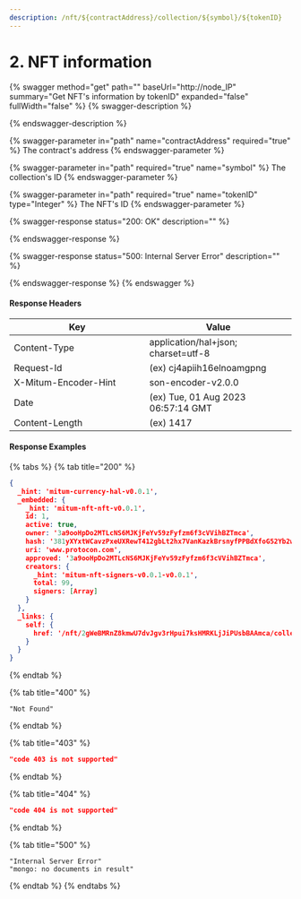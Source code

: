 ```yaml
---
description: /nft/${contractAddress}/collection/${symbol}/${tokenID}
---
```


# 2. NFT information

{% swagger method="get" path="" baseUrl="http://node_IP" summary="Get NFT's information by tokenID" expanded="false" fullWidth="false" %}
{% swagger-description %}

{% endswagger-description %}

{% swagger-parameter in="path" name="contractAddress" required="true" %}
The contract's address
{% endswagger-parameter %}

{% swagger-parameter in="path" required="true" name="symbol" %}
The collection's ID
{% endswagger-parameter %}

{% swagger-parameter in="path" required="true" name="tokenID" type="Integer" %}
The NFT's ID
{% endswagger-parameter %}

{% swagger-response status="200: OK" description="" %}

{% endswagger-response %}

{% swagger-response status="500: Internal Server Error" description="" %}

{% endswagger-response %}
{% endswagger %}



#### Response Headers

<table><thead><tr><th width="226">Key</th><th>Value</th></tr></thead><tbody><tr><td>Content-Type</td><td>application/hal+json; charset=utf-8</td></tr><tr><td>Request-Id</td><td>(ex) cj4apiih16elnoamgpng</td></tr><tr><td>X-Mitum-Encoder-Hint</td><td>son-encoder-v2.0.0</td></tr><tr><td>Date</td><td>(ex) Tue, 01 Aug 2023 06:57:14 GMT</td></tr><tr><td>Content-Length</td><td>(ex) 1417</td></tr></tbody></table>



#### Response Examples

{% tabs %}
{% tab title="200" %}
```json
{
  _hint: 'mitum-currency-hal-v0.0.1',
  _embedded: {
    _hint: 'mitum-nft-nft-v0.0.1',
    id: 1,
    active: true,
    owner: '3a9ooHpDo2MTLcNS6MJKjFeYv59zFyfzm6f3cVVihBZTmca',
    hash: '381yXYxtWCavzPxeUXRewT412gbLt2hx7VanKazkBrsnyfPPBdXfoG52Yb2wkF8vC3KJyoWgETpsN6k97mQ8tUXr1CmTedcj',
    uri: 'www.protocon.com',
    approved: '3a9ooHpDo2MTLcNS6MJKjFeYv59zFyfzm6f3cVVihBZTmca',
    creators: {
      _hint: 'mitum-nft-signers-v0.0.1-v0.0.1',
      total: 99,
      signers: [Array]
    }
  },
  _links: {
    self: {
      href: '/nft/2gWeBMRnZ8kmwU7dvJgv3rHpui7ksHMRKLjJiPUsbBAAmca/collection/SIT/1'
    }
  }
}
```
{% endtab %}

{% tab title="400" %}
```
"Not Found"
```
{% endtab %}

{% tab title="403" %}
```json
"code 403 is not supported"
```
{% endtab %}

{% tab title="404" %}
```json
"code 404 is not supported"
```
{% endtab %}

{% tab title="500" %}
```
"Internal Server Error"
"mongo: no documents in result"
```
{% endtab %}
{% endtabs %}

